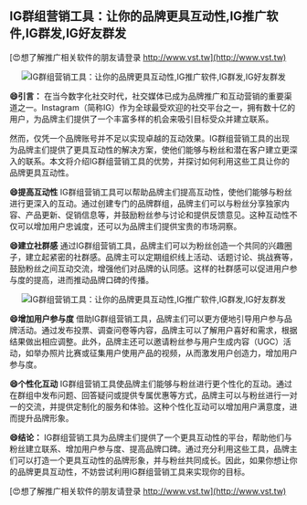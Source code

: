 ## **IG群组营销工具：让你的品牌更具互动性,IG推广软件,IG群发,IG好友群发**

[😍想了解推广相关软件的朋友请登录 http://www.vst.tw](http://www.vst.tw)

 <center><img src="https://vst.tw/MP4/tuiguang/png/4.png" alt="IG群组营销工具：让你的品牌更具互动性,IG推广软件,IG群发,IG好友群发"></center>

**😄引言：**
在当今数字化社交时代，社交媒体已成为品牌推广和互动营销的重要渠道之一。Instagram（简称IG）作为全球最受欢迎的社交平台之一，拥有数十亿的用户，为品牌主们提供了一个丰富多样的机会来吸引目标受众并建立联系。

然而，仅凭一个品牌账号并不足以实现卓越的互动效果。IG群组营销工具的出现为品牌主们提供了更具互动性的解决方案，使他们能够与粉丝和潜在客户建立更深入的联系。本文将介绍IG群组营销工具的优势，并探讨如何利用这些工具让你的品牌更具互动性。

**😄提高互动性**
IG群组营销工具可以帮助品牌主们提高互动性，使他们能够与粉丝进行更深入的互动。通过创建专门的品牌群组，品牌主们可以与粉丝分享独家内容、产品更新、促销信息等，并鼓励粉丝参与讨论和提供反馈意见。这种互动性不仅可以增加用户忠诚度，还可以为品牌主们提供宝贵的市场洞察。

**😄建立社群感**
通过IG群组营销工具，品牌主们可以为粉丝创造一个共同的兴趣圈子，建立起紧密的社群感。品牌主可以定期组织线上活动、话题讨论、挑战赛等，鼓励粉丝之间互动交流，增强他们对品牌的认同感。这样的社群感可以促进用户参与度的提高，进而推动品牌口碑的传播。

 <center><img src="https://vst.tw/MP4/tuiguang/png/3.png" alt="IG群组营销工具：让你的品牌更具互动性,IG推广软件,IG群发,IG好友群发"></center>

**😄增加用户参与度**
借助IG群组营销工具，品牌主们可以更方便地引导用户参与品牌活动。通过发布投票、调查问卷等内容，品牌主可以了解用户喜好和需求，根据结果做出相应调整。此外，品牌主还可以邀请粉丝参与用户生成内容（UGC）活动，如举办照片比赛或征集用户使用产品的视频，从而激发用户创造力，增加用户参与度。

**😄个性化互动**
IG群组营销工具使品牌主们能够与粉丝进行更个性化的互动。通过在群组中发布问题、回答疑问或提供专属优惠等方式，品牌主可以与粉丝进行一对一的交流，并提供定制化的服务和体验。这种个性化互动可以增加用户满意度，进而提升品牌形象。

**😄结论：**
IG群组营销工具为品牌主们提供了一个更具互动性的平台，帮助他们与粉丝建立联系、增加用户参与度、提高品牌口碑。通过充分利用这些工具，品牌主们可以打造一个更具互动性的品牌形象，并与粉丝共同成长。因此，如果你想让你的品牌更具互动性，不妨尝试利用IG群组营销工具来实现你的目标。

[😍想了解推广相关软件的朋友请登录 http://www.vst.tw](http://www.vst.tw)



